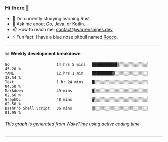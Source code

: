 ### Hi there 👋

- 🌱 I’m currently studying learning Rust.
- 💬 Ask me about Go, Java, or Kotlin.
- 📫 How to reach me: contact@warrensnipes.dev
- ⚡ Fun fact: I have a blue nose pitbull named [Rocco](https://i.imgur.com/iLsSCKu.jpg).

-------

📊 **Weekly development breakdown**
<!--START_SECTION:waka-->

```text
Go                     14 hrs 5 mins   ███████████▒░░░░░░░░░░░░░   45.20 %
YAML                   12 hrs 1 min    █████████▓░░░░░░░░░░░░░░░   38.54 %
Text                   1 hr 24 mins    █░░░░░░░░░░░░░░░░░░░░░░░░   04.50 %
Markdown               49 mins         ▓░░░░░░░░░░░░░░░░░░░░░░░░   02.66 %
GraphQL                48 mins         ▓░░░░░░░░░░░░░░░░░░░░░░░░   02.58 %
BashPro Shell Script   36 mins         ▒░░░░░░░░░░░░░░░░░░░░░░░░   01.95 %
```

<!--END_SECTION:waka-->
###### *This graph is generated from WakeTime using active coding time*
-------
